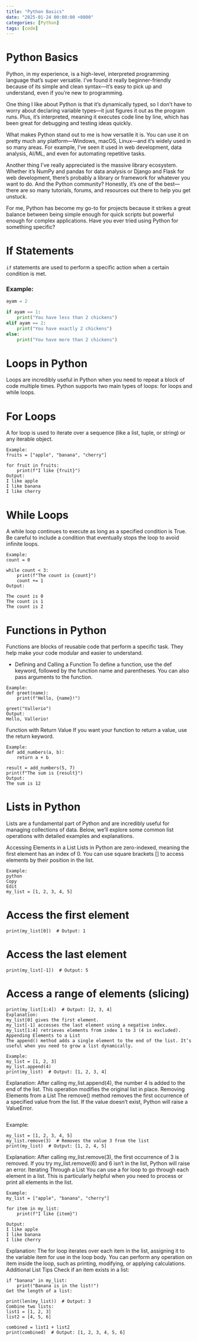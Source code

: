 ```yaml
---
title: "Python Basics"
date: "2025-01-24 00:00:00 +0800"
categories: [Python]
tags: [code]
---
```

# Python Basics

Python, in my experience, is a high-level, interpreted programming language that’s super versatile. I’ve found it really beginner-friendly because of its simple and clean syntax—it’s easy to pick up and understand, even if you’re new to programming.

One thing I like about Python is that it’s dynamically typed, so I don’t have to worry about declaring variable types—it just figures it out as the program runs. Plus, it’s interpreted, meaning it executes code line by line, which has been great for debugging and testing ideas quickly.

What makes Python stand out to me is how versatile it is. You can use it on pretty much any platform—Windows, macOS, Linux—and it’s widely used in so many areas. For example, I’ve seen it used in web development, data analysis, AI/ML, and even for automating repetitive tasks.

Another thing I’ve really appreciated is the massive library ecosystem. Whether it’s NumPy and pandas for data analysis or Django and Flask for web development, there’s probably a library or framework for whatever you want to do. And the Python community? Honestly, it’s one of the best—there are so many tutorials, forums, and resources out there to help you get unstuck.

For me, Python has become my go-to for projects because it strikes a great balance between being simple enough for quick scripts but powerful enough for complex applications. Have you ever tried using Python for something specific?

# If Statements

`if` statements are used to perform a specific action when a certain condition is met.

### Example:

```python
ayam = 2

if ayam == 1:
    print("You have less than 2 chickens")
elif ayam == 2:
    print("You have exactly 2 chickens")
else:
    print("You have more than 2 chickens")
```

# Loops in Python
Loops are incredibly useful in Python when you need to repeat a block of code multiple times. Python supports two main types of loops: for loops and while loops.

# For Loops
A for loop is used to iterate over a sequence (like a list, tuple, or string) or any iterable object.

```
Example:
fruits = ["apple", "banana", "cherry"]

for fruit in fruits:
    print(f"I like {fruit}")
Output:
I like apple  
I like banana  
I like cherry
```

# While Loops
A while loop continues to execute as long as a specified condition is True. Be careful to include a condition that eventually stops the loop to avoid infinite loops.

```
Example:
count = 0

while count < 3:
    print(f"The count is {count}")
    count += 1
Output:

The count is 0  
The count is 1  
The count is 2  
```

# Functions in Python
Functions are blocks of reusable code that perform a specific task. They help make your code modular and easier to understand.

* Defining and Calling a Function
To define a function, use the def keyword, followed by the function name and parentheses. You can also pass arguments to the function.

```
Example:
def greet(name):
    print(f"Hello, {name}!")

greet("Vallerio")
Output:
Hello, Vallerio!
```
Function with Return Value
If you want your function to return a value, use the return keyword.

```
Example:
def add_numbers(a, b):
    return a + b

result = add_numbers(5, 7)
print(f"The sum is {result}")
Output:
The sum is 12
```
# Lists in Python
Lists are a fundamental part of Python and are incredibly useful for managing collections of data. Below, we’ll explore some common list operations with detailed examples and explanations.

Accessing Elements in a List
Lists in Python are zero-indexed, meaning the first element has an index of 0. You can use square brackets [] to access elements by their position in the list.

```
Example:
python
Copy
Edit
my_list = [1, 2, 3, 4, 5]
```

# Access the first element
```
print(my_list[0])  # Output: 1
```

# Access the last element
```
print(my_list[-1])  # Output: 5
```

# Access a range of elements (slicing)
```
print(my_list[1:4])  # Output: [2, 3, 4]
Explanation:
my_list[0] gives the first element.
my_list[-1] accesses the last element using a negative index.
my_list[1:4] retrieves elements from index 1 to 3 (4 is excluded).
Appending Elements to a List
The append() method adds a single element to the end of the list. It’s useful when you need to grow a list dynamically.
```

```
Example:
my_list = [1, 2, 3]
my_list.append(4)
print(my_list)  # Output: [1, 2, 3, 4]
```

Explanation:
After calling my_list.append(4), the number 4 is added to the end of the list.
This operation modifies the original list in place.
Removing Elements from a List
The remove() method removes the first occurrence of a specified value from the list. If the value doesn’t exist, Python will raise a ValueError.
```
```
Example:
```
my_list = [1, 2, 3, 4, 5]
my_list.remove(3)  # Removes the value 3 from the list
print(my_list)  # Output: [1, 2, 4, 5]
```
Explanation:
After calling my_list.remove(3), the first occurrence of 3 is removed.
If you try my_list.remove(6) and 6 isn’t in the list, Python will raise an error.
Iterating Through a List
You can use a for loop to go through each element in a list. This is particularly helpful when you need to process or print all elements in the list.

```
Example:
my_list = ["apple", "banana", "cherry"]

for item in my_list:
    print(f"I like {item}")
```

```
Output:
I like apple
I like banana
I like cherry
```
Explanation:
The for loop iterates over each item in the list, assigning it to the variable item for use in the loop body.
You can perform any operation on item inside the loop, such as printing, modifying, or applying calculations.
Additional List Tips
Check if an item exists in a list:

```
if "banana" in my_list:
    print("Banana is in the list!")
Get the length of a list:
```

```
print(len(my_list))  # Output: 3
Combine two lists:
list1 = [1, 2, 3]
list2 = [4, 5, 6]

combined = list1 + list2
print(combined)  # Output: [1, 2, 3, 4, 5, 6]
```